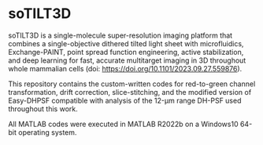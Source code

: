 # soTILT3D
soTILT3D is a single-molecule super-resolution imaging platform that combines a single-objective dithered tilted light sheet with microfluidics, Exchange-PAINT, point spread function engineering, active stabilization, and deep learning for fast, accurate multitarget imaging in 3D throughout whole mammalian cells (doi: https://doi.org/10.1101/2023.09.27.559876). 

This repository contains the custom-written codes for red-to-green channel transformation, drift correction, slice-stitching, and the modified version of Easy-DHPSF compatible with analysis of the 12-µm range DH-PSF used throughout this work.

All MATLAB codes were executed in MATLAB R2022b on a Windows10 64-bit operating system.
